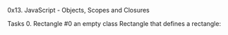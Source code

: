 0x13. JavaScript - Objects, Scopes and Closures

Tasks
0. Rectangle #0
an empty class Rectangle that defines a rectangle:


